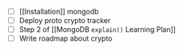 * [ ] [[Installation]] mongodb
* [ ] Deploy proto crypto tracker
* [ ] Step 2 of [[MongoDB `explain()` Learning Plan]]
* [ ] Write roadmap about crypto